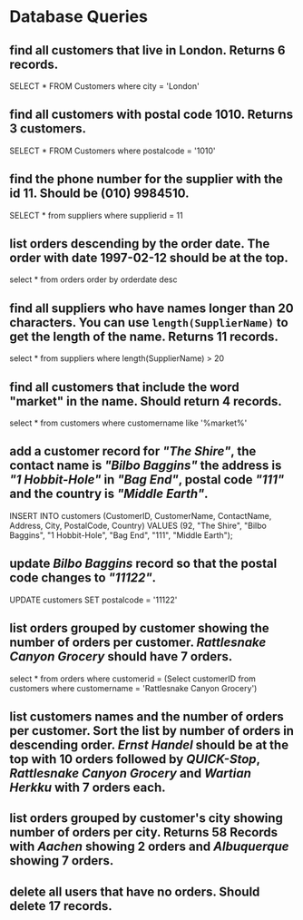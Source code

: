 # Database Queries

## find all customers that live in London. Returns 6 records.
SELECT * FROM Customers
where city = 'London'
## find all customers with postal code 1010. Returns 3 customers.
SELECT * FROM Customers
where postalcode = '1010'
## find the phone number for the supplier with the id 11. Should be (010) 9984510.
SELECT * from suppliers
where supplierid = 11
## list orders descending by the order date. The order with date 1997-02-12 should be at the top.
select * from orders order by orderdate desc
## find all suppliers who have names longer than 20 characters. You can use `length(SupplierName)` to get the length of the name. Returns 11 records.
select * from suppliers
where length(SupplierName) > 20
## find all customers that include the word "market" in the name. Should return 4 records.
select * from customers
where customername like '%market%'
## add a customer record for _"The Shire"_, the contact name is _"Bilbo Baggins"_ the address is _"1 Hobbit-Hole"_ in _"Bag End"_, postal code _"111"_ and the country is _"Middle Earth"_.
INSERT INTO customers (CustomerID, CustomerName, ContactName, Address, City, PostalCode, Country)
VALUES (92, "The Shire", "Bilbo Baggins", "1 Hobbit-Hole", "Bag End", "111", "Middle Earth");
## update _Bilbo Baggins_ record so that the postal code changes to _"11122"_.
UPDATE customers
SET postalcode = '11122'
## list orders grouped by customer showing the number of orders per customer. _Rattlesnake Canyon Grocery_ should have 7 orders.
select * from orders
where customerid = (Select customerID from customers where customername = 'Rattlesnake Canyon Grocery')
## list customers names and the number of orders per customer. Sort the list by number of orders in descending order. _Ernst Handel_ should be at the top with 10 orders followed by _QUICK-Stop_, _Rattlesnake Canyon Grocery_ and _Wartian Herkku_ with 7 orders each.

## list orders grouped by customer's city showing number of orders per city. Returns 58 Records with _Aachen_ showing 2 orders and _Albuquerque_ showing 7 orders.

## delete all users that have no orders. Should delete 17 records.
